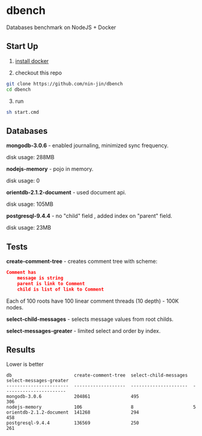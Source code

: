 # dbench
Databases benchmark on NodeJS + Docker

## Start Up

1. [install docker](https://docs.docker.com/installation/)

2. checkout this repo

```sh
git clone https://github.com/nin-jin/dbench
cd dbench
```

3. run

```sh
sh start.cmd
```

## Databases

**mongodb-3.0.6** - enabled journaling, minimized sync frequency.

disk usage: 288MB

**nodejs-memory** - pojo in memory.

disk usage: 0

**orientdb-2.1.2-document** - used document api. 

disk usage: 105MB

**postgresql-9.4.4** - no "child" field , added index on "parent" field.

disk usage: 23MB

## Tests

**create-comment-tree** - creates comment tree with scheme:

```json
Comment has
	message is string
	parent is link to Comment
	child is list of link to Comment
```

Each of 100 roots have 100 linear comment threads (10 depth) - 100K nodes.

**select-child-messages** - selects message values from root childs.

**select-messages-greater** - limited select and order by index.

## Results

Lower is better

```
db                       create-comment-tree  select-child-messages  select-messages-greater
-----------------------  -------------------  ---------------------  -----------------------
mongodb-3.0.6            204861               495                    306
nodejs-memory            106                  8                      5
orientdb-2.1.2-document  141268               294                    458
postgresql-9.4.4         136569               250                    261
```
